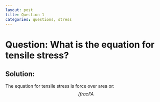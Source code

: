 ```yaml
---
layout: post
title: Question 1
categories: questions, stress
---
```


# Question: What is the equation for tensile stress?

## Solution:
The equation for tensile stress is force over area or: $$/frac{F}{A}$$